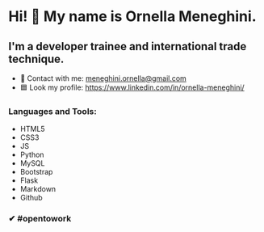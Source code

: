 # Hi! 👋 My name is Ornella Meneghini.
## I'm a developer trainee and international trade technique.
- 💬 Contact with me: meneghini.ornella@gmail.com
- 🟦 Look my profile: https://www.linkedin.com/in/ornella-meneghini/
### Languages and Tools:
- HTML5
- CSS3
- JS
- Python
- MySQL
- Bootstrap
- Flask
- Markdown
- Github
### ✔ #opentowork


<!--
**MeneghiniOrnella/MeneghiniOrnella** is a ✨ _special_ ✨ repository because its `README.md` (this file) appears on your GitHub profile.

Here are some ideas to get you started:

- 🔭 I’m currently working on ...
- 🌱 I’m currently learning ...
- 👯 I’m looking to collaborate on ...
- 🤔 I’m looking for help with ...
- 💬 Ask me about ...
- ...
- 😄 Pronouns: ...
- ⚡ Fun fact: ...
-->
